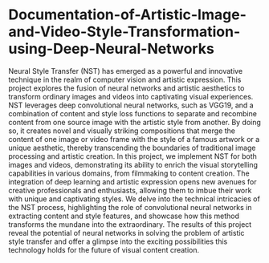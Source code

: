 # Documentation-of-Artistic-Image-and-Video-Style-Transformation-using-Deep-Neural-Networks
Neural Style Transfer (NST) has emerged as a powerful and innovative technique in the
realm of computer vision and artistic expression. This project explores the fusion of
neural networks and artistic aesthetics to transform ordinary images and videos into
captivating visual experiences. NST leverages deep convolutional neural networks, such
as VGG19, and a combination of content and style loss functions to separate and
recombine content from one source image with the artistic style from another. By doing
so, it creates novel and visually striking compositions that merge the content of one
image or video frame with the style of a famous artwork or a unique aesthetic, thereby
transcending the boundaries of traditional image processing and artistic creation.
 In this project, we implement NST for both images and videos, demonstrating
its ability to enrich the visual storytelling capabilities in various domains, from
filmmaking to content creation. The integration of deep learning and artistic expression
opens new avenues for creative professionals and enthusiasts, allowing them to imbue
their work with unique and captivating styles. We delve into the technical intricacies of
the NST process, highlighting the role of convolutional neural networks in extracting
content and style features, and showcase how this method transforms the mundane into
the extraordinary. The results of this project reveal the potential of neural networks in
solving the problem of artistic style transfer and offer a glimpse into the exciting
possibilities this technology holds for the future of visual content creation. 
